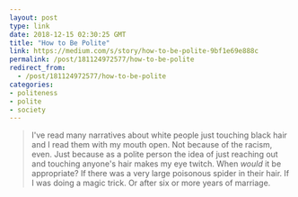 ```yaml
---
layout: post
type: link
date: 2018-12-15 02:30:25 GMT
title: "How to Be Polite"
link: https://medium.com/s/story/how-to-be-polite-9bf1e69e888c
permalink: /post/181124972577/how-to-be-polite
redirect_from: 
  - /post/181124972577/how-to-be-polite
categories:
- politeness
- polite
- society
---
```


<blockquote>I've read many narratives about white people just touching black hair and I read them with my mouth open. Not because of the racism, even. Just because as a polite person the idea of just reaching out and touching anyone's hair makes my eye twitch. When <i>would</i> it be appropriate? If there was a very large poisonous spider in their hair. If I was doing a magic trick. Or after six or more years of marriage.</blockquote>